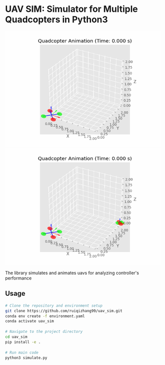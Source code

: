 # UAV SIM: Simulator for Multiple Quadcopters in Python3

![UAV Animation](data/quad_sim_animation.gif)![Multi-UAV Animation](data/multi_drones_animation.gif)

The library simulates and animates uavs for analyzing controller's performance

## Usage

```bash
# Clone the repository and environment setup
git clone https://github.com/ruiqizhang99/uav_sim.git
conda env create -f environment.yaml
conda activate uav_sim

# Navigate to the project directory
cd uav_sim
pip install -e .

# Run main code
python3 simulate.py
```
